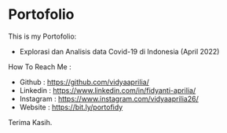 # Portofolio
This is my Portofolio:
* Explorasi dan Analisis data Covid-19 di Indonesia (April 2022)

How To Reach Me :
* Github : https://github.com/vidyaaprilia/
* Linkedin : https://www.linkedin.com/in/fidyanti-aprilia/
* Instagram : https://www.instagram.com/vidyaaprilia26/
* Website : https://bit.ly/portofidy

Terima Kasih.
